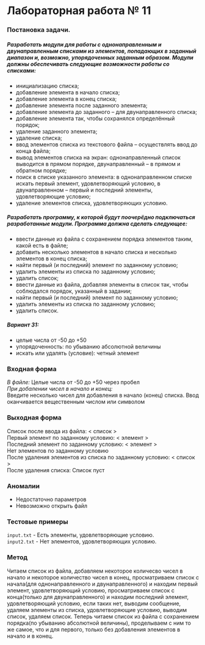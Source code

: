 # Лабораторная работа № 11

### Постановка задачи.
##### Разработать модули для работы с однонаправленным и двунаправленным списками из элементов, попадающих в заданный диапазон и, возможно, упорядоченных заданным образом. Модули должны обеспечивать следующие возможности работы со списками:
- инициализацию списка;
- добавление элемента в начало списка;
- добавление элемента в конец списка;
- добавление элемента после заданного элемента;
- добавление элемента до заданного – для двунаправленного списка;
- добавление элемента так, чтобы сохранялся определённый порядок;
- удаление заданного элемента;
- удаление списка;
- ввод элементов списка из текстового файла – осуществлять ввод до конца файла;
- вывод элементов списка на экран: однонаправленный список выводится в прямом порядке, двунаправленный – в прямом и обратном порядке;
- поиск в списке указанного элемента: в однонаправленном списке искать первый элемент, удовлетворяющий условию, в двунаправленном – первый и последний элементы, удовлетворяющие условию;
- удаление элементов списка, удовлетворяющих условию. 

##### Разработать программу, к которой будут поочерёдно подключаться разработанные модули. Программа должна сделать следующее:

- ввести данные из файла с сохранением порядка элементов таким, какой есть в файле;
- добавить несколько элементов в начало списка и несколько элементов в конец списка;
- найти первый (и последний) элемент по заданному условию;
- удалить элементы из списка по заданному условию;
- удалить список;
- ввести данные из файла, добавляя элементы в список так, чтобы соблюдался порядок, указанный в задании;
- найти первый (и последний) элемент по заданному условию;
- удалить элементы из списка по заданному условию;
- удалить список. 

##### Вариант 31:
- целые числа от -50 до +50
- упорядоченность: по убыванию абсолютной величины
- искать или удалять (условие): четный элемент

### Входная форма
*В файле:*
Целые числа от -50 до +50 через пробел \
*При добалении чисел в начало и конец:* \
Введите несколько чисел для добавления в начало (конец) списка. Ввод оканчивается вещественным числом или символом
### Выходная форма
Список после ввода из файла: \< список > \
Первый элемент по заданному условию: \< элемент > \
Последний элемент по заданному условию: \< элемент > \
Нет элементов по заданному условию \
После удаления элементов из списка по заданному условию: \< список > \
После удаления списка: Список пуст
### Аномалии
- Недостаточно параметров
- Невозможно открыть файл
### Тестовые примеры
`input.txt` - Есть элементы, удовлетворяющие условию. \
`input2.txt` - Нет элементов, удовлетворяющих условию. 
### Метод
Читаем список из файла, добавляем некоторое количесво чисел в начало и некоторое количество чисел в конец, просматриваем список с начала(для однонаправленного и двунаправленного) и находим первый элемент, удовлетворяющий условию, просматриваем список с конца(только для двунаправленного) и находим последний элемент, удовлетворяющий условию, если таких нет, выводим сообщение, удаляем элементы из списка, удовлетворяющие условию, выводим список, удаляем список. Теперь читаем список из файла с сохранением порядка(по убыванию абсолютной величины), проделываем с ним то же самое, что и для первого, только без добавления элементов в начало и в конец. 
